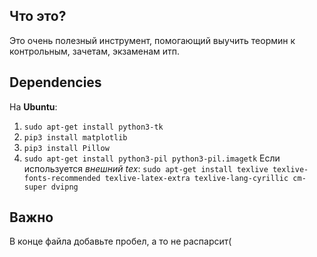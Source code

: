 ## Что это?

Это очень полезный инструмент, помогающий выучить теормин к контрольным, зачетам, экзаменам итп.

## Dependencies

На **Ubuntu**:
1. `sudo apt-get install python3-tk`
2. `pip3 install matplotlib`
3. `pip3 install Pillow`
4. `sudo apt-get install python3-pil python3-pil.imagetk`
Если используется *внешний tex*:
`sudo apt-get install texlive texlive-fonts-recommended texlive-latex-extra texlive-lang-cyrillic cm-super dvipng`

## Важно
В конце файла добавьте пробел, а то не распарсит(
